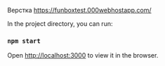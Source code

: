 

Верстка https://funboxtest.000webhostapp.com/

In the project directory, you can run:
### `npm start`

Open [http://localhost:3000](http://localhost:3000) to view it in the browser.
